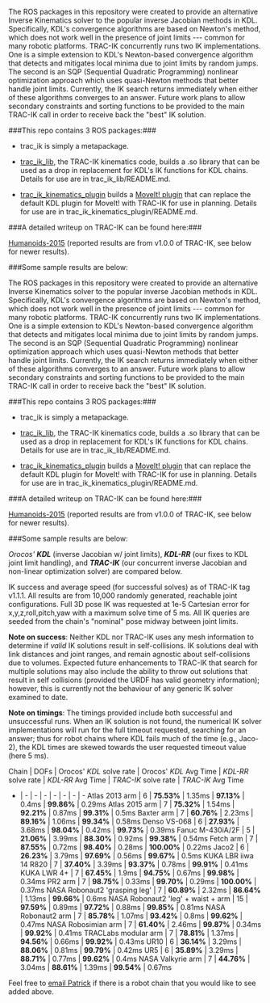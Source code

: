 The ROS packages in this repository were created to provide an alternative
Inverse Kinematics solver to the popular inverse Jacobian methods in KDL.
Specifically, KDL's convergence algorithms are based on Newton's method, which
does not work well in the presence of joint limits --- common for many robotic
platforms.  TRAC-IK concurrently runs two IK implementations.  One is a simple
extension to KDL's Newton-based convergence algorithm that detects and
mitigates local minima due to joint limits by random jumps.  The second is an
SQP (Sequential Quadratic Programming) nonlinear optimization approach which
uses quasi-Newton methods that better handle joint limits.  Currently, the IK
search returns immediately when either of these algorithms converges to an
answer.  Future work plans to allow secondary constraints and sorting
functions to be provided to the main TRAC-IK call in order to receive back the
"best" IK solution.

###This repo contains 3 ROS packages:###

- trac\_ik is simply a metapackage.  

- [trac\_ik\_lib](https://bitbucket.org/traclabs/trac_ik/src/HEAD/trac_ik_lib), the TRAC-IK kinematics code,
builds a .so library that can be used as a drop in replacement for KDL's IK
functions for KDL chains. Details for use are in trac\_ik\_lib/README.md.

- [trac\_ik\_kinematics\_plugin](https://bitbucket.org/traclabs/trac_ik/src/HEAD/trac_ik_kinematics_plugin) builds a [MoveIt! plugin](http://moveit.ros.org/documentation/concepts/#kinematics) that can
replace the default KDL plugin for MoveIt! with TRAC-IK for use in planning.
Details for use are in trac\_ik\_kinematics\_plugin/README.md.

###A detailed writeup on TRAC-IK can be found here:###

[Humanoids-2015](https://personal.traclabs.com/~pbeeson/publications/b2hd-Beeson-humanoids-15.html) (reported results are from v1.0.0 of TRAC-IK, see below for newer results).

###Some sample results are below: 

The ROS packages in this repository were created to provide an alternative
Inverse Kinematics solver to the popular inverse Jacobian methods in KDL.
Specifically, KDL's convergence algorithms are based on Newton's method, which
does not work well in the presence of joint limits --- common for many robotic
platforms.  TRAC-IK concurrently runs two IK implementations.  One is a simple
extension to KDL's Newton-based convergence algorithm that detects and
mitigates local minima due to joint limits by random jumps.  The second is an
SQP (Sequential Quadratic Programming) nonlinear optimization approach which
uses quasi-Newton methods that better handle joint limits.  Currently, the IK
search returns immediately when either of these algorithms converges to an
answer.  Future work plans to allow secondary constraints and sorting
functions to be provided to the main TRAC-IK call in order to receive back the
"best" IK solution.

###This repo contains 3 ROS packages:###

- trac\_ik is simply a metapackage.  

- [trac\_ik\_lib](https://bitbucket.org/traclabs/trac_ik/src/HEAD/trac_ik_lib), the TRAC-IK kinematics code,
builds a .so library that can be used as a drop in replacement for KDL's IK
functions for KDL chains. Details for use are in trac\_ik\_lib/README.md.

- [trac\_ik\_kinematics\_plugin](https://bitbucket.org/traclabs/trac_ik/src/HEAD/trac_ik_kinematics_plugin) builds a [MoveIt! plugin](http://moveit.ros.org/documentation/concepts/#kinematics) that can
replace the default KDL plugin for MoveIt! with TRAC-IK for use in planning.
Details for use are in trac\_ik\_kinematics\_plugin/README.md.

###A detailed writeup on TRAC-IK can be found here:###

[Humanoids-2015](https://personal.traclabs.com/~pbeeson/publications/b2hd-Beeson-humanoids-15.html) (reported results are from v1.0.0 of TRAC-IK, see below for newer results).

###Some sample results are below: 

_Orocos' **KDL**_ (inverse Jacobian w/ joint limits), _**KDL-RR**_ (our fixes to KDL joint limit handling), and _**TRAC-IK**_ (our concurrent inverse Jacobian and non-linear optimization solver) are compared below.

IK success and average speed (for successful solves) as of TRAC-IK tag v1.1.1.  All results are from 10,000 randomly generated, reachable joint configurations.  Full 3D pose IK was requested at 1e-5 Cartesian error for x,y,z,roll,pitch,yaw with a maximum solve time of 5 ms.  All IK queries are seeded from the chain's "nominal" pose midway between joint limits.

**Note on success**: Neither KDL nor TRAC-IK uses any mesh information to determine if _valid_ IK solutions result in self-collisions.  IK solutions deal with link distances and joint ranges, and remain agnostic about self-collisions due to volumes.  Expected future enhancements to TRAC-IK that search for multiple solutions may also include the ability to throw out solutions that result in self collisions (provided the URDF has valid geometry information); however, this is currently not the behaviour of any generic IK solver examined to date.

**Note on timings**: The timings provided include both successful and unsuccessful runs.  When an IK solution is not found, the numerical IK solver implementations will run for the full timeout requested, searching for an answer; thus for robot chains where KDL fails much of the time (e.g., Jaco-2), the KDL times are skewed towards the user requested timeout value (here 5 ms).  

Chain | DOFs | Orocos' _KDL_ solve rate | Orocos' _KDL_ Avg Time | _KDL-RR_ solve rate | _KDL-RR_ Avg Time | _TRAC-IK_ solve rate | _TRAC-IK_ Avg Time
- | - | - | - | - | - | - | -
Atlas 2013 arm | 6 | **75.53%** | 1.35ms | **97.13%** | 0.4ms | **99.86%** | 0.29ms
Atlas 2015 arm | 7 | **75.32%** | 1.54ms | **92.21%** | 0.87ms | **99.31%** | 0.5ms
Baxter arm | 7 | **60.76%** | 2.23ms | **89.16%** | 1.06ms | **99.34%** | 0.58ms
Denso VS-068 | 6 | **27.93%** | 3.68ms | **98.04%** | 0.42ms | **99.73%** | 0.39ms
Fanuc M-430iA/2F | 5 | **21.06%** | 3.99ms | **88.30%** | 0.92ms | **99.38%** | 0.54ms
Fetch arm | 7 | **87.55%** | 0.72ms | **98.40%** | 0.28ms | **100.00%** | 0.22ms
Jaco2 | 6 | **26.23%** | 3.79ms | **97.69%** | 0.56ms | **99.67%** | 0.5ms
KUKA LBR iiwa 14 R820 | 7 | **37.40%** | 3.39ms | **93.37%** | 0.78ms | **99.91%** | 0.41ms
KUKA LWR 4+ | 7 | **67.45%** | 1.9ms | **94.75%** | 0.67ms | **99.98%** | 0.34ms
PR2 arm | 7 | **98.75%** | 0.33ms | **99.70%** | 0.29ms | **100.00%** | 0.37ms
NASA Robonaut2 'grasping leg' | 7 | **60.89%** | 2.32ms | **86.64%** | 1.13ms | **99.66%** | 0.6ms
NASA Robonaut2 'leg' + waist + arm | 15 | **97.59%** | 0.89ms | **97.72%** | 0.88ms | **99.85%** | 0.81ms
NASA Robonaut2 arm | 7 | **85.78%** | 1.07ms | **93.42%** | 0.8ms | **99.62%** | 0.47ms
NASA Robosimian arm | 7 | **61.40%** | 2.46ms | **99.87%** | 0.34ms | **99.92%** | 0.41ms
TRACLabs modular arm | 7 | **78.81%** | 1.37ms | **94.56%** | 0.66ms | **99.92%** | 0.43ms
UR10 | 6 | **36.14%** | 3.29ms | **88.06%** | 0.81ms | **99.79%** | 0.42ms
UR5 | 6 | **35.89%** | 3.29ms | **88.71%** | 0.77ms | **99.62%** | 0.4ms
NASA Valkyrie arm | 7 | **44.76%** | 3.04ms | **88.61%** | 1.39ms | **99.54%** | 0.67ms

Feel free to [email Patrick](mailto:pbeeson@traclabs.com) if there is a robot chain that you would like to see added above.